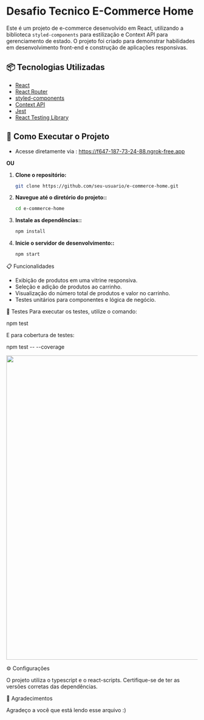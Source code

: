 # Desafio Tecnico E-Commerce Home

Este é um projeto de e-commerce desenvolvido em React, utilizando a biblioteca `styled-components` para estilização e Context API para gerenciamento de estado. O projeto foi criado para demonstrar habilidades em desenvolvimento front-end e construção de aplicações responsivas.

## 📦 Tecnologias Utilizadas

- [React](https://reactjs.org/)
- [React Router](https://reactrouter.com/)
- [styled-components](https://styled-components.com/)
- [Context API](https://reactjs.org/docs/context.html)
- [Jest](https://jestjs.io/)
- [React Testing Library](https://testing-library.com/docs/react-testing-library/intro)

## 🚀 Como Executar o Projeto

 - Acesse diretamente via : https://f647-187-73-24-88.ngrok-free.app 

**OU**

1. **Clone o repositório:**

   ```bash
   git clone https://github.com/seu-usuario/e-commerce-home.git
2.  **Navegue até o diretório do projeto::**
       ```bash
       cd e-commerce-home
       
4.  **Instale as dependências::**
       ```bash
       npm install

5.  **Inicie o servidor de desenvolvimento::**
      ```bash
      npm start


📋 Funcionalidades
- Exibição de produtos em uma vitrine responsiva.
- Seleção e adição de produtos ao carrinho.
- Visualização do número total de produtos e valor no carrinho.
- Testes unitários para componentes e lógica de negócio.

🧪 Testes
Para executar os testes, utilize o comando:

npm test

E para cobertura de testes: 

npm test -- --coverage

<img src="https://github.com/user-attachments/assets/f6152634-4939-4353-b428-2bce1ef02135" width="800"/>


⚙️ Configurações

O projeto utiliza o typescript e o react-scripts. Certifique-se de ter as versões corretas das dependências.

🙏 Agradecimentos

Agradeço a você que está lendo esse arquivo :)
